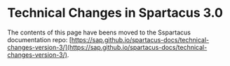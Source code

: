 # Technical Changes in Spartacus 3.0

The contents of this page have beens moved to the Sspartacus documentation repo: [https://sap.github.io/spartacus-docs/technical-changes-version-3/](https://sap.github.io/spartacus-docs/technical-changes-version-3/).
